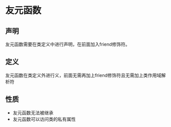 # 友元函数

## 声明

友元函数需要在类定义中进行声明，在前面加入friend修饰符。

## 定义

友元函数在类定义外进行义，前面无需再加上friend修饰符且无需加上类作用域解析符

## 性质

- 友元函数无法被继承
- 友元函数可以访问类的私有属性
